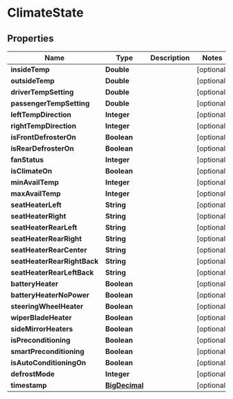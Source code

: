 
# ClimateState

## Properties
Name | Type | Description | Notes
------------ | ------------- | ------------- | -------------
**insideTemp** | **Double** |  |  [optional]
**outsideTemp** | **Double** |  |  [optional]
**driverTempSetting** | **Double** |  |  [optional]
**passengerTempSetting** | **Double** |  |  [optional]
**leftTempDirection** | **Integer** |  |  [optional]
**rightTempDirection** | **Integer** |  |  [optional]
**isFrontDefrosterOn** | **Boolean** |  |  [optional]
**isRearDefrosterOn** | **Boolean** |  |  [optional]
**fanStatus** | **Integer** |  |  [optional]
**isClimateOn** | **Boolean** |  |  [optional]
**minAvailTemp** | **Integer** |  |  [optional]
**maxAvailTemp** | **Integer** |  |  [optional]
**seatHeaterLeft** | **String** |  |  [optional]
**seatHeaterRight** | **String** |  |  [optional]
**seatHeaterRearLeft** | **String** |  |  [optional]
**seatHeaterRearRight** | **String** |  |  [optional]
**seatHeaterRearCenter** | **String** |  |  [optional]
**seatHeaterRearRightBack** | **String** |  |  [optional]
**seatHeaterRearLeftBack** | **String** |  |  [optional]
**batteryHeater** | **Boolean** |  |  [optional]
**batteryHeaterNoPower** | **Boolean** |  |  [optional]
**steeringWheelHeater** | **Boolean** |  |  [optional]
**wiperBladeHeater** | **Boolean** |  |  [optional]
**sideMirrorHeaters** | **Boolean** |  |  [optional]
**isPreconditioning** | **Boolean** |  |  [optional]
**smartPreconditioning** | **Boolean** |  |  [optional]
**isAutoConditioningOn** | **Boolean** |  |  [optional]
**defrostMode** | **Integer** |  |  [optional]
**timestamp** | [**BigDecimal**](BigDecimal.md) |  |  [optional]



